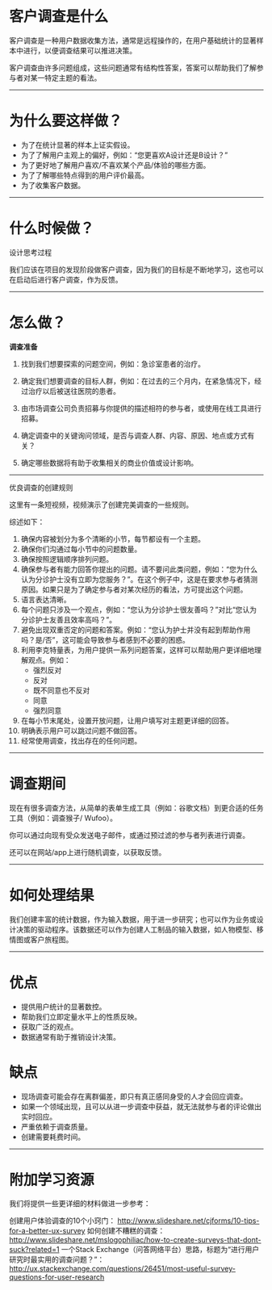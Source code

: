 # 客户调查是什么

客户调查是一种用户数据收集方法，通常是远程操作的，在用户基础统计的显著样本中进行，以便调查结果可以推进决策。

客户调查由许多问题组成，这些问题通常有结构性答案，答案可以帮助我们了解参与者对某一特定主题的看法。

-----------

# 为什么要这样做？

* 为了在统计显著的样本上证实假设。
* 为了了解用户主观上的偏好，例如：“您更喜欢A设计还是B设计？”
* 为了更好地了解用户喜欢/不喜欢某个产品/体验的哪些方面。
* 为了了解哪些特点得到的用户评价最高。
* 为了收集客户数据。

-----------

# 什么时候做？

设计思考过程

我们应该在项目的发现阶段做客户调查，因为我们的目标是不断地学习，这也可以在启动后进行客户调查，作为反馈。


-----------

# 怎么做？

**调查准备**
1. 找到我们想要探索的问题空间，例如：急诊室患者的治疗。

2. 确定我们想要调查的目标人群，例如：在过去的三个月内，在紧急情况下，经过治疗以后被送往医院的患者。

3. 由市场调查公司负责招募与你提供的描述相符的参与者，或使用在线工具进行招募。

4. 确定调查中的关键询问领域，是否与调查人群、内容、原因、地点或方式有关？

5. 确定哪些数据将有助于收集相关的商业价值或设计影响。

-----------

优良调查的创建规则

这里有一条短视频，视频演示了创建完美调查的一些规则。




综述如下：

1. 确保内容被划分为多个清晰的小节，每节都设有一个主题。
2. 确保你们沟通过每小节中的问题数量。
3. 确保按照逻辑顺序排列问题。
4. 确保参与者有能力回答你提出的问题。请不要问此类问题，例如：“您为什么认为分诊护士没有立即为您服务？”。在这个例子中，这是在要求参与者猜测原因。如果只是为了确定参与者对某次经历的看法，方可提出这个问题。
5. 语言表达清晰。
6. 每个问题只涉及一个观点，例如：“您认为分诊护士很友善吗？”对比“您认为分诊护士友善且效率高吗？”。
7. 避免出现双重否定的问题和答案。例如：“您认为护士并没有起到帮助作用吗？是/否”，这可能会导致参与者感到不必要的困惑。
8. 利用李克特量表，为用户提供一系列问题答案，这样可以帮助用户更详细地理解观点。例如：
	* 强烈反对
	* 反对
	* 既不同意也不反对
	* 同意
	* 强烈同意
9. 在每小节末尾处，设置开放问题，让用户填写对主题更详细的回答。
10. 明确表示用户可以跳过问题不做回答。
11. 经常使用调查，找出存在的任何问题。

-----------

# 调查期间

现在有很多调查方法，从简单的表单生成工具（例如：谷歌文档）到更合适的任务工具（例如：调查猴子/ Wufoo）。

你可以通过向现有受众发送电子邮件，或通过预过滤的参与者列表进行调查。

还可以在网站/app上进行随机调查，以获取反馈。

-----------

# 如何处理结果

我们创建丰富的统计数据，作为输入数据，用于进一步研究；也可以作为业务或设计决策的驱动程序。该数据还可以作为创建人工制品的输入数据，如人物模型、移情图或客户旅程图。

-----------

# 优点

* 提供用户统计的显著数控。
* 帮助我们立即定量水平上的性质反映。
* 获取广泛的观点。
* 数据通常有助于推销设计决策。

# 缺点

* 现场调查可能会存在离群偏差，即只有真正感同身受的人才会回应调查。
* 如果一个领域出现，且可以从进一步调查中获益，就无法就参与者的评论做出实时回应。
* 严重依赖于调查质量。
* 创建需要耗费时间。

-----------

# 附加学习资源

我们将提供一些更详细的材料做进一步参考：

创建用户体验调查的10个小窍门：
http://www.slideshare.net/cjforms/10-tips-for-a-better-ux-survey
如何创建不糟糕的调查：
http://www.slideshare.net/mslogophiliac/how-to-create-surveys-that-dont-suck?related=1
一个Stack Exchange（问答网络平台）思路，标题为“进行用户研究时最实用的调查问题？”：
http://ux.stackexchange.com/questions/26451/most-useful-survey-questions-for-user-research